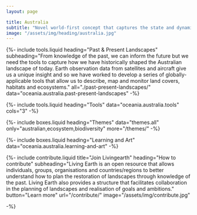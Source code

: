 ```yaml
---
layout: page

title: Australia
subtitle: "Novel world-first concept that captures the state and dynamics of Australia’s landscape"
image: "/assets/img/heading/australia.jpg"
---
```


{%-
include tools.liquid
heading="Past & Present Landscapes"
subheading="From knowledge of the past, we can inform the future but we need the tools to capture how we have historically shaped the Australian landscape of today. Earth observation data from satellites and aircraft give us a unique insight and so we have worked to develop a series of globally-applicable tools that allow us to describe, map and monitor land covers, habitats and ecosystems."
all="./past-present-landscapes/"
data="oceania.australia.past-present-landscapes"
-%}

{%-
include tools.liquid
heading="Tools"
data="oceania.australia.tools"
cols="3"
-%}

{%-
include boxes.liquid
heading="Themes"
data="themes.all"
only="australian,ecosystem,biodiversity"
more="/themes/"
-%}

{%-
include boxes.liquid
heading="Learning and Art"
data="oceania.australia.learning-and-art"
-%}

{%-
include contribute.liquid
title="Join Livingearth"
heading="How to contribute"
subheading="Living Earth is an open resource that allows individuals, groups, organisations and countries/regions to better understand how to plan the restoration of landscapes through knowledge of the past. Living Earth also provides a structure that facilitates collaboration in the planning of landscapes and realisation of goals and ambitions."
button="Learn more" url="/contribute/"
image="/assets/img/contribute.jpg"

-%}
